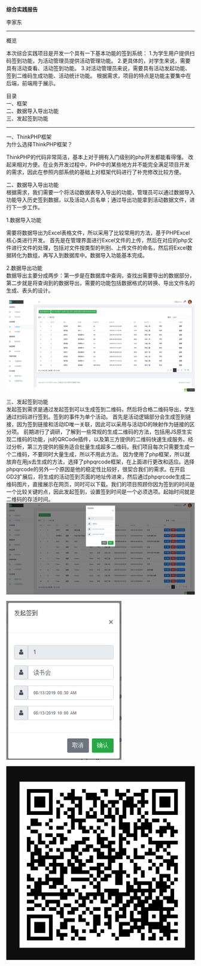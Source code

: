 **综合实践报告**

李家东

----
概览<br>

本次综合实践项目是开发一个具有一下基本功能的签到系统：
1.为学生用户提供扫码签到功能，为活动管理员提供活动管理功能。
2.更具体的，对学生来说，需要具有活动查看、活动签到功能。
3.对活动管理员来说，需要具有活动发起功能、签到二维码生成功能、活动统计功能。
根据需求，项目的特点是功能主要集中在后端，前端用于展示。

目录<br>一、框架<br>二、数据导入导出功能<br>三、发起签到功能<br>

----
一、ThinkPHP框架<br>为什么选择ThinkPHP框架？

ThinkPHP的代码非常简洁，基本上对于拥有入门级别的php开发都能看得懂。 改起来相对方便。在业务开发过程中，PHP中的某些地方并不能完全满足项目开发的需求，因此在参照内部系统的基础上对框架代码进行了补充修改比较方便。

二、数据导入导出功能<br>根据需求，我们需要一个将活动数据表导入导出的功能，管理员可以通过数据导入功能导入历史签到数据，以及活动人员名单；通过导出功能拿到活动数据文件，进行下一步工作。

1.数据导入功能<br>

需要将数据导出为Excel表格文件，所以采用了比较常用的方法，基于PHPExcel核心类进行开发。
首先是在管理界面进行Excel文件的上传，然后在对应的php文件进行文件的处理，包括对文件按类型的判别、上传文件的命名，然后将Excel数据转化为数组，再写入到数据库中。数据导入功能基本完成。

2.数据导出功能<br>
数据导出主要分成两步：第一步是在数据库中查询，查找出需要导出的数据部分，第二步就是将查询到的数据导出，需要的功能包括数据格式的转换、导出文件名的生成、表头的设计。

![avatar][image-1]

三、发起签到功能<br>
发起签到需求是通过发起签到可以生成签到二维码，然后将合格二维码导出，学生通过扫码进行签到。签到的事件为单个活动。
首先是活动逻辑部分会生成签到链接，因为签到链接和活动ID唯一关联，因此可以采用与活动ID的映射作为链接的区分项。
前期进行了调研，了解到一些常规的生成二维码的方法，包括用JS原生实现二维码的功能，js的QRCode插件，以及第三方提供的二维码快速生成服务。经过分析，第三方提供的服务适合批量生成超多二维码，我们项目每次只需要生成一个二维码，不要同时大量生成，所以不用此方法。
因为使用了php框架，所以就放弃在用js去生成的方法，选择了phpqrcode框架，在上面进行更改和适应。选择phpqrcode的另外一个原因是他的稳定性比较好，很契合我们的需求。在开启GD2扩展后，将生成的活动签到页面的地址传进来，然后通过phpqrcode生成二维码图片，直接展示在网页，同时可以下载。我们的项目照顾你因为签到的时间是一个比较关键的点，因此发起签到，设置签到时间是一个必须选项。起始时间就是二维码的存活时间。
![avatar][image-2]

![avatar][image-3]

![avatar][image-4]

[image-1]:	./img/4.png
[image-2]:	./img/1.png
[image-3]:	./img/2.png
[image-4]:	./img/3.png
